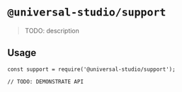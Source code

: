 # `@universal-studio/support`

> TODO: description

## Usage

```
const support = require('@universal-studio/support');

// TODO: DEMONSTRATE API
```

